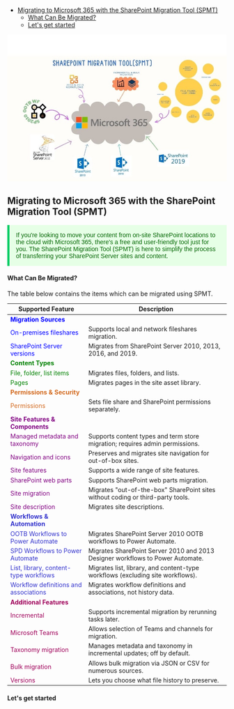 - [Migrating to Microsoft 365 with the SharePoint Migration Tool (SPMT)](#migrating-to-microsoft-365-with-the-sharepoint-migration-tool-spmt)
    - [What Can Be Migrated?](#what-can-be-migrated)
    - [Let's get started](#lets-get-started)


![alt text](images\2.jpg)

## Migrating to Microsoft 365 with the SharePoint Migration Tool (SPMT)

<p style="color: #006600; font-family: 'Trebuchet MS', Helvetica, sans-serif; background-color: #e6ffe6; padding: 15px; border-left: 5px solid #00cc66;">
If you're looking to move your content from on-site SharePoint locations to the cloud with Microsoft 365, there's a free and user-friendly tool just for you. The SharePoint Migration Tool (SPMT) is here to simplify the process of transferring your SharePoint Server sites and content.
</p>

#### What Can Be Migrated?

The table below contains the items which can be migrated using SPMT.

| **Supported Feature**                                                                                           | **Description**                                                                                      |
|-----------------------------------------------------------------------------------------------------------------|------------------------------------------------------------------------------------------------------|
| <span style="color: blue;">**Migration Sources**</span>                                                         |                                                                                                      |
| <span style="color: blue;">On-premises fileshares</span>                                                        | Supports local and network fileshares migration.                                                     |
| <span style="color: blue;">SharePoint Server versions</span>                                                    | Migrates from SharePoint Server 2010, 2013, 2016, and 2019.                                           |
| <span style="color: green;">**Content Types**</span>                                                            |                                                                                                      |
| <span style="color: green;">File, folder, list items</span>                                                     | Migrates files, folders, and lists.                                                                  |
| <span style="color: green;">Pages</span>                                                                        | Migrates pages in the site asset library.                                                            |
| <span style="color: Chocolate;">**Permissions & Security**</span>                                                  |                                                                                                      |
| <span style="color: Chocolate;">Permissions</span>                                                                 | Sets file share and SharePoint permissions separately.                                               |
| <span style="color: purple;">**Site Features & Components**</span>                                              |                                                                                                      |
| <span style="color: purple;">Managed metadata and taxonomy</span>                                               | Supports content types and term store migration; requires admin permissions.                         |
| <span style="color: purple;">Navigation and icons</span>                                                        | Preserves and migrates site navigation for out-of-box sites.                                         |
| <span style="color: purple;">Site features</span>                                                               | Supports a wide range of site features.                                                              |
| <span style="color: purple;">SharePoint web parts</span>                                                        | Supports SharePoint web parts migration.                                                             |
| <span style="color: purple;">Site migration</span>                                                              | Migrates "out-of-the-box" SharePoint sites without coding or third-party tools.                      |
| <span style="color: purple;">Site description</span>                                                            | Migrates site descriptions.                                                                          |
| <span style="color: #3333cc;">**Workflows & Automation**</span>                                                  |                                                                                                      |
| <span style="color: #3333cc;">OOTB Workflows to Power Automate</span>                                            | Migrates SharePoint Server 2010 OOTB workflows to Power Automate.                                    |
| <span style="color: #3333cc;">SPD Workflows to Power Automate</span>                                             | Migrates SharePoint Server 2010 and 2013 Designer workflows to Power Automate.                       |
| <span style="color: #3333cc;">List, library, content-type workflows</span>                                       | Migrates list, library, and content-type workflows (excluding site workflows).                       |
| <span style="color: #3333cc;">Workflow definitions and associations</span>                                       | Migrates workflow definitions and associations, not history data.                                    |
| <span style="color: #9e0059;">**Additional Features**</span>                                                       |                                                                                                      |
| <span style="color: #9e0059;">Incremental</span>                                                                   | Supports incremental migration by rerunning tasks later.                                             |
| <span style="color: #9e0059;">Microsoft Teams</span>                                                               | Allows selection of Teams and channels for migration.                                                |
| <span style="color: #9e0059;">Taxonomy migration</span>                                                            | Manages metadata and taxonomy in incremental updates; off by default.                                |
| <span style="color: #9e0059;">Bulk migration</span>                                                                | Allows bulk migration via JSON or CSV for numerous sources.                                          |
| <span style="color: #9e0059;">Versions</span>                                                                      | Lets you choose what file history to preserve.                                                       |


#### Let's get started
